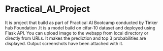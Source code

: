 # Practical_AI_Project

It is project that build as part of Practical AI Bootcamp conducted by Tinker hub Foundation .It is a model build on cifar-10 dataset and deployed using Flask API. You can upload image to the webapp from  local directory or directly from URLs.  It makes the prediction and top 3 probabilities are displayed. Output screenshots have been attached with it.
